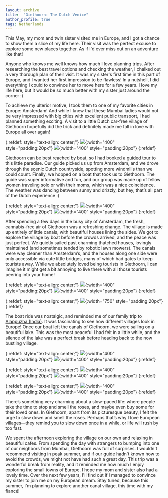 ```yaml
---
layout: archive
title:  "Giethoorn: The Dutch Venice"
author_profile: true
tags: Netherlands
---
```


This May, my mom and twin sister visited me in Europe, and I got a chance to show them a slice of my life here. Their visit was the perfect excuse to explore some new places together. As if I'd ever miss out on an adventure like that!

Anyone who knows me well knows how much I love planning trips. After researching the best travel options and checking the weather, I chalked out a very thorough plan of their visit. It was my sister's first time in this part of Europe, and I wanted her first impression to be flawless! In a nutshell, I did everything I could to convince her to move here for a few years. I love my life here, but it would be so much better with my sister just around the corner :)

To achieve my ulterior motive, I took them to one of my favorite cities in Europe: Amsterdam! And while I knew that these Mumbai ladies would not be very impressed with big cities with excellent public transport, I had planned something exciting. A visit to a little Dutch car-free village of Giethoorn hopefully did the trick and definitely made me fall in love with Europe all over again!

{:refdef: style="text-align: center;"}
![](/images/Giethoorn1.jpg){:width="400" style="padding:20px"}
![](/images/Giethoorn3.jpg){:width="400" style="padding:20px"}
{:refdef}

[Giethoorn](https://giethoornvillage.com/) can be best reached by boat, so I had booked a [guided tour](https://www.getyourguide.com/amsterdam-l36/from-amsterdam-giethoorn-small-group-tour-with-boat-ride-t542758/) to this little paradise. Our guide picked us up from Amsterdam, and we drove through the scenic Dutch countryside, spotting more windmills than we could count. Finally, we hopped on a boat that took us to Giethoorn. The guide was super informative and fun, and our group was made up of fellow women traveling solo or with their moms, which was a nice coincidence. The weather was dancing between sunny and drizzly, but hey, that’s all part of the Dutch experience :)

{:refdef: style="text-align: center;"}
![](/images/Giethoorn5.jpg){:width="400" style="padding:20px"}
![](/images/Giethoorn2.jpg){:width="400" style="padding:20px"}
{:refdef}

After spending a few days in the busy city of Amsterdam, the fresh, cannabis-free air of Giethoorn was a refreshing change. The village is made up entirely of little canals, with beautiful houses lining the sides. We got to explore the village by boat before the crowds arrived, and the peace was just perfect. We quietly sailed past charming thatched houses, lovingly maintained (and sometimes tended by robotic lawn mowers). The canals were way cleaner than Amsterdam’s, and the houses along one side were only accessible via cute little bridges, many of which had gates to keep tourists away. While we absolutely loved being tourists in Giethoorn, I can imagine it might get a bit annoying to live there with all those tourists peering into your home!

{:refdef: style="text-align: center;"}
![](/images/Giethoorn4.jpg){:width="400" style="padding:20px"}
![](/images/Giethoorn6.jpg){:width="400" style="padding:20px"}
{:refdef}

{:refdef: style="text-align: center;"}
![](/images/Giethoorn11.jpg){:width="750" style="padding:20px"}
{:refdef}

The boat ride was nostalgic, and reminded me of our family trip to [Alappuzha (India)](https://mugdhak30.github.io/Alappuzha-Venice-of-the-East/). It was fascinating to see how different villages look in Europe! Once our boat left the canals of Giethoorn, we were sailing on a beautiful lake. This was the most peaceful I had felt in a little while, and the silence of the lake was a perfect break before heading back to the now bustling village.

{:refdef: style="text-align: center;"}
![](/images/Giethoorn13.jpg){:width="400" style="padding:20px"}
![](/images/Giethoorn14.jpg){:width="400" style="padding:20px"}
{:refdef}

{:refdef: style="text-align: center;"}
![](/images/Giethoorn7.jpg){:width="400" style="padding:20px"}
![](/images/Giethoorn8.jpg){:width="400" style="padding:20px"}
{:refdef}

{:refdef: style="text-align: center;"}
![](/images/Giethoorn9.jpg){:width="400" style="padding:20px"}
![](/images/Giethoorn12.jpg){:width="400" style="padding:20px"}
{:refdef}

There’s something very charming about a slow-paced life: where people take the time to stop and smell the roses, and maybe even buy some for their loved ones. In Giethoorn, apart from its picturesque beauty, I felt the urge to slow down and smell the roses. Perhaps that’s why I love European villages—they remind you to slow down once in a while, or life will rush by too fast.

We spent the afternoon exploring the village on our own and relaxing in beautiful cafes. From spending the day with strangers to bumping into one of our neighbors from Mumbai, Giethoorn was full of surprises. I wouldn't recommend visiting in peak summer, and if our guide hadn't known how to avoid the crowds, we might not have had such a great day. This trip was a wonderful break from reality, and it reminded me how much I enjoy exploring the small towns of Europe. I hope my mom and sister also had a lovely time. Over the next few years, I'll find out if I managed to convince my sister to join me on my European dream. Stay tuned, because this summer, I'm planning to explore another canal village, this time with my fiancé!